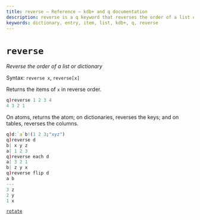 ```yaml
---
title: reverse – Reference – kdb+ and q documentation
description: reverse is a q keyword that reverses the order of a list or dictionary.
keywords: dictionary, entry, item, list, kdb+, q, reverse
---
```

# `reverse`





_Reverse the order of a list or dictionary_

Syntax: `reverse x`, `reverse[x]`

Returns the items of `x` in reverse order.

```q
q)reverse 1 2 3 4
4 3 2 1
```

On atoms, returns the atom; on dictionaries, reverses the keys; and on tables, reverses the columns.

```q
q)d:`a`b!(1 2 3;"xyz")
q)reverse d
b| x y z
a| 1 2 3
q)reverse each d
a| 3 2 1
b| z y x
q)reverse flip d
a b
---
3 z
2 y
1 x
```


<i class="far fa-hand-point-right"></i> 
[`rotate`](rotate.md)